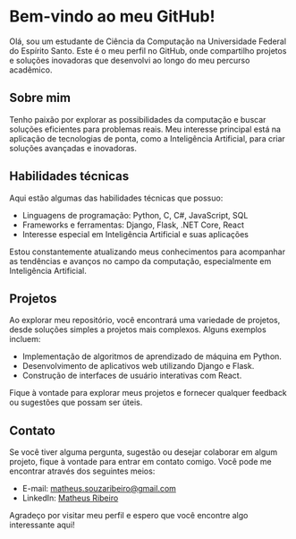 # Bem-vindo ao meu GitHub!

Olá, sou um estudante de Ciência da Computação na Universidade Federal do Espírito Santo. Este é o meu perfil no GitHub, onde compartilho projetos e soluções inovadoras que desenvolvi ao longo do meu percurso acadêmico.

## Sobre mim

Tenho paixão por explorar as possibilidades da computação e buscar soluções eficientes para problemas reais. Meu interesse principal está na aplicação de tecnologias de ponta, como a Inteligência Artificial, para criar soluções avançadas e inovadoras.

## Habilidades técnicas

Aqui estão algumas das habilidades técnicas que possuo:

- Linguagens de programação: Python, C, C#, JavaScript, SQL
- Frameworks e ferramentas: Django, Flask, .NET Core, React
- Interesse especial em Inteligência Artificial e suas aplicações

Estou constantemente atualizando meus conhecimentos para acompanhar as tendências e avanços no campo da computação, especialmente em Inteligência Artificial.

## Projetos

Ao explorar meu repositório, você encontrará uma variedade de projetos, desde soluções simples a projetos mais complexos. Alguns exemplos incluem:

- Implementação de algoritmos de aprendizado de máquina em Python.
- Desenvolvimento de aplicativos web utilizando Django e Flask.
- Construção de interfaces de usuário interativas com React.

Fique à vontade para explorar meus projetos e fornecer qualquer feedback ou sugestões que possam ser úteis.

## Contato

Se você tiver alguma pergunta, sugestão ou desejar colaborar em algum projeto, fique à vontade para entrar em contato comigo. Você pode me encontrar através dos seguintes meios:

- E-mail: [matheus.souzaribeiro@gmail.com](matheus.souzaribeiro@gmail.comm)
- LinkedIn: [Matheus Ribeiro](https://www.linkedin.com/in/matheus-souza-ribeiro/)

Agradeço por visitar meu perfil e espero que você encontre algo interessante aqui!
